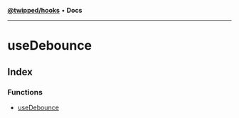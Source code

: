 [**@twipped/hooks**](../README.md) • **Docs**

***

# useDebounce

## Index

### Functions

- [useDebounce](functions/useDebounce.md)
